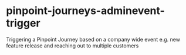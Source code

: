 # pinpoint-journeys-adminevent-trigger
Triggering a Pinpoint Journey based on a company wide event e.g. new feature release and reaching out to multiple customers
